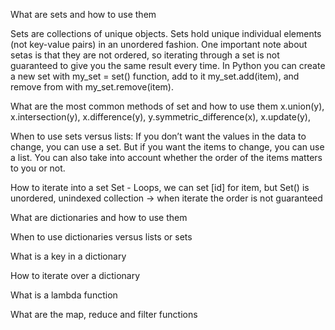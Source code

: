 What are sets and how to use them 

Sets are collections of unique objects. Sets hold unique individual elements (not key-value pairs) in an unordered fashion. 
One important note about setas is that they are not ordered, so iterating through a set is not guaranteed to give you the same result every time.
In Python you can create a new set with my_set = set() function, add to it my_set.add(item), and remove from with my_set.remove(item).

What are the most common methods of set and how to use them x.union(y), x.intersection(y), x.difference(y), y.symmetric_difference(x), x.update(y), 

When to use sets versus lists:  If you don’t want the values in the data to change, you can use a set. But if you want the items to change, you can use a list. You can also take into account whether the order of the items matters to you or not.

How to iterate into a set Set - Loops, we can set [id] for item, but Set() is unordered, unindexed collection -> when iterate the order is not guaranteed 

What are dictionaries and how to use them

When to use dictionaries versus lists or sets

What is a key in a dictionary

How to iterate over a dictionary

What is a lambda function

What are the map, reduce and filter functions
